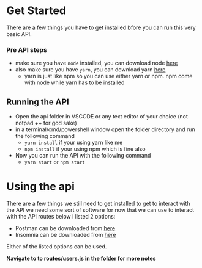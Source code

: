 # Get Started
There are a few things you have to get installed bfore you can run this very basic API.
### Pre API steps

*  make sure you have `node` installed, you can download node [here](https://nodejs.org/en/download/)
*  also make sure you have `yarn`, you can download yarn [here](https://yarnpkg.com/lang/en/docs/install/#mac-stable) 
   *  yarn is just like npm so you can use either yarn or npm. npm come with node while yarn has to be installed

## Running the API
* Open the api folder in VSCODE or any text editor of your choice (not notpad ++ for god sake)
* in a terminal/cmd/powershell window open the folder directory and run the following command
  * `yarn install` if your using yarn like me
  * `npm install` if your using npm which is fine also
* Now you can run the API with the following command
  * `yarn start` or `npm start`

# Using the api
There are a few things we still need to get installed to get to interact with the API
we need some sort of software for now that we can use to interact with the API routes
below i listed 2 options:

* Postman can be downloaded from [here](https://www.getpostman.com/)
* Insomnia can be downloaded from [here](https://insomnia.rest/)

Either of the listed options can be used.

**Navigate to to routes/users.js in the folder for more notes**